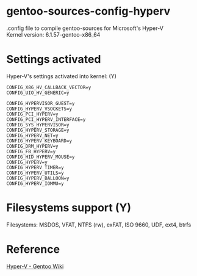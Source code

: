 # gentoo-sources-config-hyperv
.config file to compile gentoo-sources for Microsoft's Hyper-V\
Kernel version:  6.1.57-gentoo-x86_64

# Settings activated
Hyper-V's settings activated into kernel: (Y)

```
CONFIG_X86_HV_CALLBACK_VECTOR=y
CONFIG_UIO_HV_GENERIC=y

CONFIG_HYPERVISOR_GUEST=y
CONFIG_HYPERV_VSOCKETS=y
CONFIG_PCI_HYPERV=y
CONFIG_PCI_HYPERV_INTERFACE=y
CONFIG_SYS_HYPERVISOR=y
CONFIG_HYPERV_STORAGE=y
CONFIG_HYPERV_NET=y
CONFIG_HYPERV_KEYBOARD=y
CONFIG_DRM_HYPERV=y
CONFIG_FB_HYPERV=y
CONFIG_HID_HYPERV_MOUSE=y
CONFIG_HYPERV=y
CONFIG_HYPERV_TIMER=y
CONFIG_HYPERV_UTILS=y
CONFIG_HYPERV_BALLOON=y
CONFIG_HYPERV_IOMMU=y
```

# Filesystems support (Y)
Filesystems: MSDOS, VFAT, NTFS (rw), exFAT, ISO 9660, UDF, ext4, btrfs

# Reference
[Hyper-V - Gentoo Wiki](https://wiki.gentoo.org/wiki/Hyper-V)
